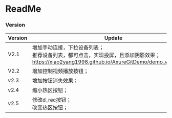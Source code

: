 # ReadMe

### Version

| Version | Update                                                       | Note |
| ------- | ------------------------------------------------------------ | ---- |
| V2.1    | 增加手动连接，下拉设备列表；<br />推荐设备列表，都可点击，实现投屏，且添加阴影效果；<br />https://xiao2yang1998.github.io/AxureGitDemo/demo_v2/play.html |      |
| V2.2    | 增加控制视频播放按钮；                                       |      |
| v2.3    | 增加按钮消失效果；                                           |      |
| v2.4    | 缩小热区按钮；                                               |      |
| v2.5    | 修改d_rec按钮；<br />改变热区按钮；                          |      |